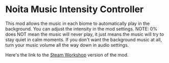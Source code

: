 # Noita Music Intensity Controller
This mod allows the music in each biome to automatically play in the background. You can adjust the intensity in the mod settings. NOTE: 0% does NOT mean the music will never play, it just means the music will try to stay quiet in calm moments. If you don't want the background music at all, turn your music volume all the way down in audio settings.

Here's the link to the [Steam Workshop](https://steamcommunity.com/sharedfiles/filedetails/?id=3436708696) version of the mod.